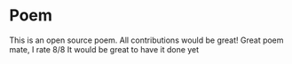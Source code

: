 # Poem
This is an open source poem. All contributions would be great!
Great poem mate, I rate 8/8
It would be great to have it done yet
